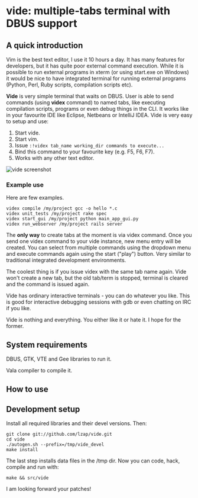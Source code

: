
vide: multiple-tabs terminal with DBUS support
==============================================

A quick introduction
--------------------

Vim is the best text editor, I use it 10 hours a day. It has many features for developers, but it has quite poor external command execution. While it is possible to run external programs in xterm (or using start.exe on Windows) it would be nice to have integrated terminal for running external programs (Python, Perl, Ruby scripts, compilation scripts etc).

**Vide** is very simple terminal that waits on DBUS. User is able to send commands (using **videx** command) to named tabs, like executing compilation scripts, programs or even debug things in the CLI. It works like in your favourite IDE like Eclipse, Netbeans or IntelliJ IDEA. Vide is very easy to setup and use:

1. Start vide.
2. Start vim.
3. Issue `:!videx tab_name working_dir commands to execute...`
4. Bind this command to your favourite key (e.g. F5, F6, F7).
5. Works with any other text editor.

![vide screenshot](/lzap/vide/raw/master/doc/screens/small_unit_test.png "Vide Terminal")

### Example use

Here are few examples.

    videx compile /my/project gcc -o hello *.c
    videx unit_tests /my/project rake spec
    videx start_gui /my/project python main_app_gui.py
    videx run_webserver /my/project rails server

The **only way** to create tabs at the moment is via videx command. Once you send one videx command to your vide instance, new menu entry will be created. You can select from multiple commands using the dropdown menu and execute commands again using the start ("play") button. Very similar to traditional integrated development environments.

The coolest thing is if you issue videx with the same tab name again. Vide won't create a new tab, but the old tab/term is stopped, terminal is cleared and the command is issued again.

Vide has ordinary interactive terminals - you can do whatever you like. This is good for interactive debugging sessions with gdb or even chatting on IRC if you like.

Vide is nothing and everything. You either like it or hate it. I hope for the former.

System requirements
-------------------

DBUS, GTK, VTE and Gee libraries to run it.

Vala compiler to compile it.

How to use
----------

Development setup
-----------------

Install all required libraries and their devel versions. Then:

    git clone git://github.com/lzap/vide.git
    cd vide
    ./autogen.sh --prefix=/tmp/vide_devel
    make install

The last step installs data files in the /tmp dir. Now you can code, hack, compile and run with:

    make && src/vide

I am looking forward your patches!

<!-- vim:se syn=markdown:sw=4:ts=4:et: -->
